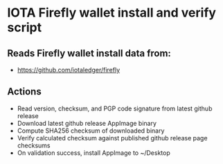 # IOTA Firefly wallet install and verify script

## Reads Firefly wallet install data from:
 - https://github.com/iotaledger/firefly

## Actions
- Read version, checksum, and PGP code signature from latest github release
- Download latest github release AppImage binary
- Compute SHA256 checksum of downloaded binary
- Verify calculated checksum against published github release page checksums
- On validation success, install AppImage to ~/Desktop
